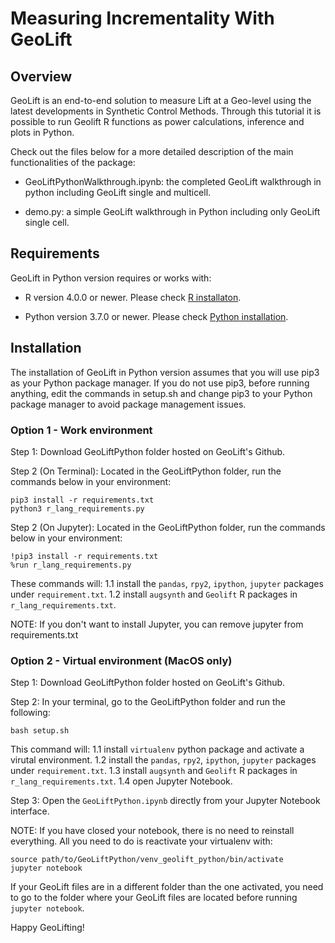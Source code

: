 # Measuring Incrementality With GeoLift


## Overview

GeoLift is an end-to-end solution to measure Lift at a Geo-level using the latest developments in Synthetic Control Methods. Through this tutorial it is possible to run Geolift R functions as power calculations, inference and plots in Python. 

Check out the files below for a more detailed description of the main functionalities of the package:

- GeoLiftPythonWalkthrough.ipynb: the completed GeoLift walkthrough in python including GeoLift single and multicell.

- demo.py: a simple GeoLift walkthrough in Python including only GeoLift single cell.


## Requirements 

GeoLift in Python version requires or works with:

- R version 4.0.0 or newer. Please check [R installaton](https://facebookincubator.github.io/GeoLift/docs/GettingStarted/InstallingR).

- Python version 3.7.0 or newer. Please check [Python installation](https://www.python.org/).


## Installation

The installation of GeoLift in Python version assumes that you will use pip3 as your Python package manager. If you do not use pip3, before running anything, edit the commands in setup.sh and change pip3 to your Python package manager to avoid package management issues.

### Option 1 - Work environment

Step 1: Download GeoLiftPython folder hosted on GeoLift's Github.

Step 2 (On Terminal): Located in the GeoLiftPython folder, run the commands below in your environment: 

```
pip3 install -r requirements.txt
python3 r_lang_requirements.py
```

Step 2 (On Jupyter): Located in the GeoLiftPython folder, run the commands below in your environment: 

```
!pip3 install -r requirements.txt
%run r_lang_requirements.py
```

These commands will:
1.1 install the `pandas`, `rpy2`, `ipython`, `jupyter` packages under `requirement.txt`.
1.2 install `augsynth` and `Geolift` R packages in `r_lang_requirements.txt`.

NOTE: 
If you don't want to install Jupyter, you can remove jupyter from requirements.txt

### Option 2 - Virtual environment (MacOS only)

Step 1: Download GeoLiftPython folder hosted on GeoLift's Github.

Step 2: In your terminal, go to the GeoLiftPython folder and run the following:
```
bash setup.sh
```
This command will:
1.1 install `virtualenv` python package and activate a virutal environment. 
1.2 install the `pandas`, `rpy2`, `ipython`, `jupyter` packages under `requirement.txt`.
1.3 install `augsynth` and `Geolift` R packages in `r_lang_requirements.txt`.
1.4 open Jupyter Notebook.

Step 3: Open the `GeoLiftPython.ipynb` directly from your Jupyter Notebook interface.

NOTE: 
If you have closed your notebook, there is no need to reinstall everything.  All you need to do is reactivate your virtualenv with:

```
source path/to/GeoLiftPython/venv_geolift_python/bin/activate
jupyter notebook
```
If your GeoLift files are in a different folder than the one activated, you need to go to the folder where your GeoLift files are located before running `jupyter notebook`.


Happy GeoLifting!



